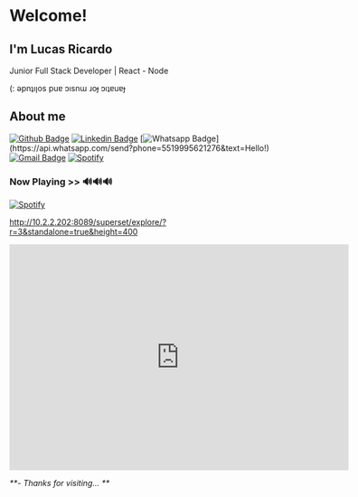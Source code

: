 # Welcome!
 
## I'm Lucas Ricardo
 
Junior Full Stack Developer | React - Node

(: ǝpnʇıןos puɐ ɔısnɯ ɹoɟ ɔıʇɐuɐɟ
 
## About me 

[![Github Badge](https://img.shields.io/badge/-Github-000?style=flat-square&logo=Github&logoColor=white&link=https://github.com/Agnoos)](https://github.com/Agnoos)
[![Linkedin Badge](https://img.shields.io/badge/-LinkedIn-blue?style=flat-square&logo=Linkedin&logoColor=white&link=https://www.linkedin.com/in/ricardo-lucass/)](https://www.linkedin.com/in/ricardo-lucass/)
[![Whatsapp Badge](https://img.shields.io/badge/-Whatsapp-4CA143?style=flat-square&labelColor=4CA143&logo=whatsapp&logoColor=white&link=https://api.whatsapp.com/send?phone=5519995621276&text=Hello!)](https://api.whatsapp.com/send?phone=5519995621276&text=Hello!)
[![Gmail Badge](https://img.shields.io/badge/-Gmail-c14438?style=flat-square&logo=Gmail&logoColor=white&link=mailto:lucasricardolemes@gmail.com)](mailto:lucasricardolemes@gmail.com)
[![Spotify](http://img.shields.io/badge/-spotify-145e2e?style=flat-square&link=https://open.spotify.com/user/niibiru?fbclid=IwAR2gl0nk2zVU0YtXBuzqkLhfXEj-_CtzYKT4fw00km4uwKdjz_COyULhh3Y)](https://open.spotify.com/user/niibiru?fbclid=IwAR2gl0nk2zVU0YtXBuzqkLhfXEj-_CtzYKT4fw00km4uwKdjz_COyULhh3Y) 


### Now Playing  >> 🔊🔊🔊


[![Spotify](https://now-playing-bvdddpyat.vercel.app/api/spotify)](https://open.spotify.com/user/niibiru?fbclid=IwAR22Q1KFYE--6CqfhTRsaHCDhxd0Yqyac6iZa-H1Z8IldAOtZhOVTWd0tFs)

http://10.2.2.202:8089/superset/explore/?r=3&standalone=true&height=400

<iframe
  width="600"
  height="400"
  seamless
  frameBorder="0"
  scrolling="no"
  src="http://10.2.2.202:8089/superset/explore/?r=3&standalone=true&height=400"
>
</iframe>



_**- Thanks for visiting... **_
